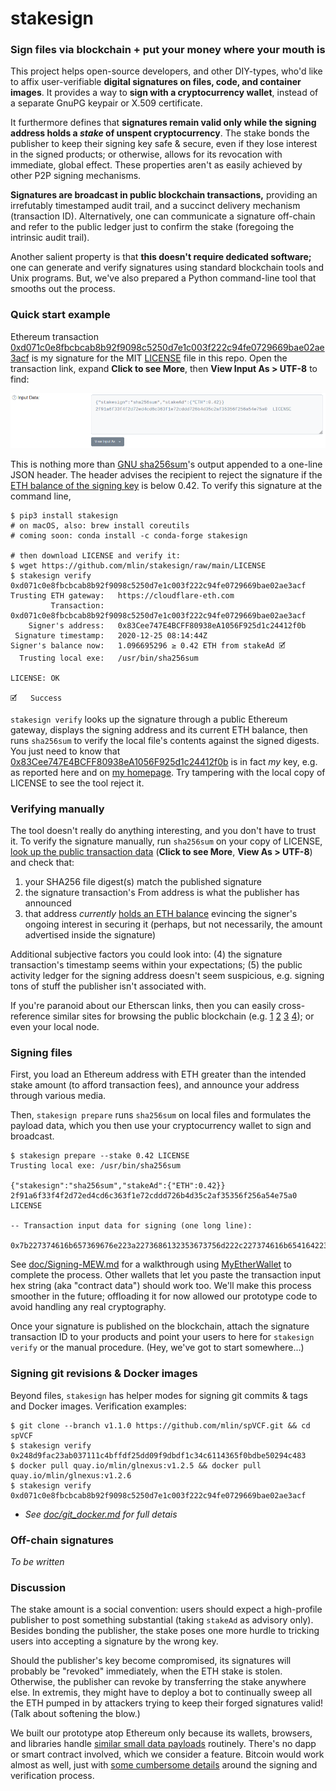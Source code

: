 # stakesign

### Sign files via blockchain + put your money where your mouth is

This project helps open-source developers, and other DIY-types, who'd like to affix user-verifiable **digital signatures on files, code, and container images**. It provides a way to **sign with a cryptocurrency wallet**, instead of a separate GnuPG keypair or X.509 certificate.

It furthermore defines that **signatures remain valid only while the signing address holds a *stake* of unspent cryptocurrency**. The stake bonds the publisher to keep their signing key safe & secure, even if they lose interest in the signed products; or otherwise, allows for its revocation with immediate, global effect. These properties aren't as easily achieved by other P2P signing mechanisms.

**Signatures are broadcast in public blockchain transactions,** providing an irrefutably timestamped audit trail, and a succinct delivery mechanism (transaction ID). Alternatively, one can communicate a signature off-chain and refer to the public ledger just to confirm the stake (foregoing the intrinsic audit trail).

Another salient property is that **this doesn't require dedicated software;** one can generate and verify signatures using standard blockchain tools and Unix programs. But, we've also prepared a Python command-line tool that smooths out the process.

### Quick start example

Ethereum transaction [0xd071c0e8fbcbcab8b92f9098c5250d7e1c003f222c94fe0729669bae02ae3acf](https://etherscan.io/tx/0xd071c0e8fbcbcab8b92f9098c5250d7e1c003f222c94fe0729669bae02ae3acf) is my signature for the MIT [LICENSE](https://github.com/mlin/stakesign/raw/main/LICENSE) file in this repo. Open the transaction link, expand **Click to see More**, then **View Input As > UTF-8** to find:

[![MEW Send Transaction screenshot](doc/EtherscanData.png)](https://etherscan.io/tx/0xd071c0e8fbcbcab8b92f9098c5250d7e1c003f222c94fe0729669bae02ae3acf)

This is nothing more than [GNU sha256sum](https://www.gnu.org/software/coreutils/manual/html_node/sha2-utilities.html)'s output appended to a one-line JSON header. The header advises the recipient to reject the signature if the [ETH balance of the signing key](https://etherscan.io/address/0x83cee747e4bcff80938ea1056f925d1c24412f0b) is below 0.42. To verify this signature at the command line,

```
$ pip3 install stakesign
# on macOS, also: brew install coreutils
# coming soon: conda install -c conda-forge stakesign

# then download LICENSE and verify it:
$ wget https://github.com/mlin/stakesign/raw/main/LICENSE
$ stakesign verify 0xd071c0e8fbcbcab8b92f9098c5250d7e1c003f222c94fe0729669bae02ae3acf
Trusting ETH gateway:	https://cloudflare-eth.com
         Transaction:	0xd071c0e8fbcbcab8b92f9098c5250d7e1c003f222c94fe0729669bae02ae3acf
    Signer's address:	0x83Cee747E4BCFF80938eA1056F925d1c24412f0b
 Signature timestamp:	2020-12-25 08:14:44Z
Signer's balance now:	1.096695296	≥ 0.42 ETH from stakeAd	🗹
  Trusting local exe:	/usr/bin/sha256sum

LICENSE: OK

🗹	Success
```

`stakesign verify` looks up the signature through a public Ethereum gateway, displays the signing address and its current ETH balance, then runs `sha256sum` to verify the local file's contents against the signed digests. You just need to know that [0x83Cee747E4BCFF80938eA1056F925d1c24412f0b](https://etherscan.io/address/0x83cee747e4bcff80938ea1056f925d1c24412f0b) is in fact *my* key, e.g. as reported here and on [my homepage](https://www.mlin.net/). Try tampering with the local copy of LICENSE to see the tool reject it.

### Verifying manually

The tool doesn't really do anything interesting, and you don't have to trust it. To verify the signature manually, run `sha256sum` on your copy of LICENSE, [look up the public transaction data](https://etherscan.io/tx/0xd071c0e8fbcbcab8b92f9098c5250d7e1c003f222c94fe0729669bae02ae3acf) (**Click to see More**, **View As > UTF-8**) and check that:

1. your SHA256 file digest(s) match the published signature
2. the signature transaction's From address is what the publisher has announced
3. that address *currently* [holds an ETH balance](https://etherscan.io/address/0x83cee747e4bcff80938ea1056f925d1c24412f0b) evincing the signer's ongoing interest in securing it (perhaps, but not necessarily, the amount advertised inside the signature)

Additional subjective factors you could look into: (4) the signature transaction's timestamp seems within your expectations; (5) the public activity ledger for the signing address doesn't seem suspicious, e.g. signing tons of stuff the publisher isn't associated with.

If you're paranoid about our Etherscan links, then you can easily cross-reference similar sites for browsing the public blockchain (e.g. [1](https://ethplorer.io/tx/0xd071c0e8fbcbcab8b92f9098c5250d7e1c003f222c94fe0729669bae02ae3acf) [2](https://blockchair.com/ethereum/transaction/0xd071c0e8fbcbcab8b92f9098c5250d7e1c003f222c94fe0729669bae02ae3acf) [3](https://eth.btc.com/txinfo/0xd071c0e8fbcbcab8b92f9098c5250d7e1c003f222c94fe0729669bae02ae3acf) [4](https://www.blockchain.com/eth/tx/0xd071c0e8fbcbcab8b92f9098c5250d7e1c003f222c94fe0729669bae02ae3acf)); or even your local node.

### Signing files

First, you load an Ethereum address with ETH greater than the intended stake amount (to afford transaction fees), and announce your address through various media.

Then, `stakesign prepare` runs `sha256sum` on local files and formulates the payload data, which you then use your cryptocurrency wallet to sign and broadcast.

```
$ stakesign prepare --stake 0.42 LICENSE
Trusting local exe:	/usr/bin/sha256sum

{"stakesign":"sha256sum","stakeAd":{"ETH":0.42}}
2f91a6f33f4f2d72ed4cd6c363f1e72cddd726b4d35c2af35356f256a54e75a0  LICENSE

-- Transaction input data for signing (one long line):

0x7b227374616b657369676e223a2273686132353673756d222c227374616b654164223a7b22455448223a302e34327d7d0a3266393161366633336634663264373265643463643663333633663165373263646464373236623464333563326166333533353666323536613534653735613020204c4943454e53450a

```

See [doc/Signing-MEW.md](doc/Signing-MEW.md) for a walkthrough using [MyEtherWallet](https://www.myetherwallet.com/) to complete the process. Other wallets that let you paste the transaction input hex string (aka "contract data") should work too. We'll make this process smoother in the future; offloading it for now allowed our prototype code to avoid handling any real cryptography.

Once your signature is published on the blockchain, attach the signature transaction ID to your products and point your users to here for `stakesign verify` or the manual procedure. (Hey, we've got to start somewhere...)

### Signing git revisions & Docker images

Beyond files, `stakesign` has helper modes for signing git commits & tags and Docker images. Verification examples:

```
$ git clone --branch v1.1.0 https://github.com/mlin/spVCF.git && cd spVCF
$ stakesign verify 0x248d9fac23ab037111c4bffdf25dd09f9dbdf1c34c6114365f0bdbe50294c483
$ docker pull quay.io/mlin/glnexus:v1.2.5 && docker pull quay.io/mlin/glnexus:v1.2.6
$ stakesign verify 0xd071c0e8fbcbcab8b92f9098c5250d7e1c003f222c94fe0729669bae02ae3acf
```

* *See [doc/git_docker.md](doc/git_docker.md) for full detais*

### Off-chain signatures

*To be written*

### Discussion

The stake amount is a social convention: users should expect a high-profile publisher to post something substantial (taking `stakeAd` as advisory only). Besides bonding the publisher, the stake poses one more hurdle to tricking users into accepting a signature by the wrong key.

Should the publisher's key become compromised, its signatures will probably be "revoked" immediately, when the ETH stake is stolen. Otherwise, the publisher can revoke by transferring the stake anywhere else. In extremis, they might have to deploy a bot to continually sweep all the ETH pumped in by attackers trying to keep their forged signatures valid! (Talk about softening the blow.)

We built our prototype atop Ethereum only because its wallets, browsers, and libraries handle [similar small data payloads](https://medium.com/mycrypto/why-do-we-need-transaction-data-39c922930e92) routinely. There's no dapp or smart contract involved, which we consider a feature. Bitcoin would work almost as well, just with [some cumbersome details](https://ledgerjournal.org/ojs/ledger/article/download/101/93/) around the signing and verification process.
